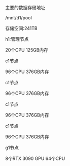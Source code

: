 主要的数据存储地址

/mnt/d1/pool

存储空间:241TB

h1:管理节点

20个CPU   125GB内存

c1节点

96个CPU 376GB内存

c1节点

96个CPU 376GB内存

c1节点

96个CPU 376GB内存

c1节点

96个CPU 376GB内存

g1节点

8个RTX 3090 GPU 64个CPU